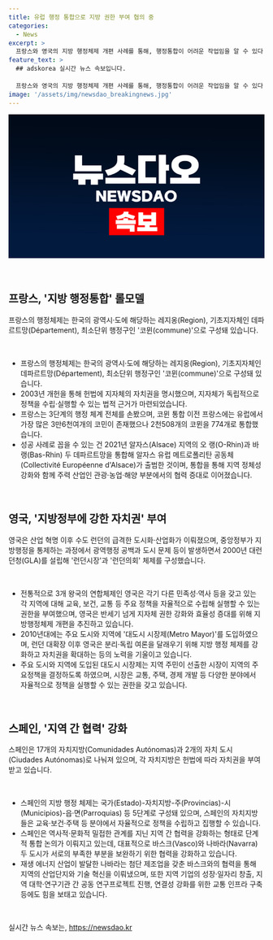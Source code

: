 ```yaml
---
title: 유럽 행정 통합으로 지방 권한 부여 협의 중
categories:
  - News
excerpt: >
  프랑스와 영국의 지방 행정체제 개편 사례를 통해, 행정통합이 어려운 작업임을 알 수 있다. 프랑스는 광역 대 광역 통합 모델을 통해 행정체제를 재편하고, 영국은 각 지역에 자치정부를 설립하는 등 지방 자치권을 강화해왔다. 스페인은 지역 간 협력을 통해 현재의 지방 행정체제를 유지하고 있는데, 대구경북의 행정통합 역시 다양한 측면에서 진지하게 고민해야 할 중요한 과제로 떠올린다. 
feature_text: >
  ## adskorea 실시간 뉴스 속보입니다.

  프랑스와 영국의 지방 행정체제 개편 사례를 통해, 행정통합이 어려운 작업임을 알 수 있다. 프랑스는 광역 대 광역 통합 모델을 통해 행정체제를 재편하고, 영국은 각 지역에 자치정부를 설립하는 등 지방 자치권을 강화해왔다. 스페인은 지역 간 협력을 통해 현재의 지방 행정체제를 유지하고 있는데, 대구경북의 행정통합 역시 다양한 측면에서 진지하게 고민해야 할 중요한 과제로 떠올린다. 
image: '/assets/img/newsdao_breakingnews.jpg'
---
```


<p><img src="/assets/img/newsdao_breakingnews.jpg" alt="adskorea 속보" /></p>

<p data-ke-size="size16">&nbsp;</p>

<h2 data-ke-size="size26">프랑스, '지방 행정통합' 롤모델</h2>

<p data-ke-size="size16">프랑스의 행정체제는 한국의 광역시·도에 해당하는 레지옹(Region), 기초지자체인 데파르트망(Département), 최소단위 행정구인 '코뮌(commune)'으로 구성돼 있습니다.</p>

<p data-ke-size="size16">&nbsp;</p>

<ul>
<li>프랑스의 행정체제는 한국의 광역시·도에 해당하는 레지옹(Region), 기초지자체인 데파르트망(Département), 최소단위 행정구인 '코뮌(commune)'으로 구성돼 있습니다.</li>
<li>2003년 개헌을 통해 헌법에 지자체의 자치권을 명시했으며, 지자체가 독립적으로 정책을 수립·실행할 수 있는 법적 근거가 마련되었습니다.</li>
<li>프랑스는 3단계의 행정 체계 전체를 손봤으며, 코뮌 통합 이전 프랑스에는 유럽에서 가장 많은 3만6천여개의 코민이 존재했으나 2천508개의 코뮌을 774개로 통합했습니다.</li>
<li>성공 사례로 꼽을 수 있는 건 2021년 알자스(Alsace) 지역의 오 랭(O-Rhin)과 바 랭(Bas-Rhin) 두 데파르트망을 통합해 알자스 유럽 메트로폴리탄 공동체(Collectivité Européenne d'Alsace)가 출범한 것이며, 통합을 통해 지역 정체성 강화와 함께 주력 산업인 관광·농업·해양 부분에서의 협력 증대로 이어졌습니다.</li>
</ul>

<p data-ke-size="size16">&nbsp;</p>

<h2 data-ke-size="size26">영국, '지방정부에 강한 자치권' 부여</h2>

<p data-ke-size="size16">영국은 산업 혁명 이후 수도 런던의 급격한 도시화·산업화가 이뤄졌으며, 중앙정부가 지방행정을 통제하는 과정에서 광역행정 공백과 도시 문제 등이 발생하면서 2000년 대런던청(GLA)를 설립해 '런던시장'과 '런던의회' 체제를 구성했습니다.</p>

<p data-ke-size="size16">&nbsp;</p>

<ul>
<li>전통적으로 3개 왕국의 연합체제인 영국은 각기 다른 민족성·역사 등을 갖고 있는 각 지역에 대해 교육, 보건, 교통 등 주요 정책을 자율적으로 수립해 실행할 수 있는 권한을 부여했으며, 영국은 반세기 넘게 지자체 권한 강화와 효율성 증대를 위해 지방행정체제 개편을 추진하고 있습니다.</li>
<li>2010년대에는 주요 도시와 지역에 '대도시 시장제(Metro Mayor)'를 도입하였으며, 런던 대확장 이후 영국은 분리·독립 여론을 달래우기 위해 지방 행정 체제를 강화하고 자치권을 확대하는 등의 노력을 기울이고 있습니다.</li>
<li>주요 도시와 지역에 도입된 대도시 시장제는 지역 주민이 선출한 시장이 지역의 주요정책을 결정하도록 하였으며, 시장은 교통, 주택, 경제 개발 등 다양한 분야에서 자율적으로 정책을 실행할 수 있는 권한을 갖고 있습니다.</li>
</ul>

<p data-ke-size="size16">&nbsp;</p>

<h2 data-ke-size="size26">스페인, '지역 간 협력' 강화</h2>

<p data-ke-size="size16">스페인은 17개의 자치지방(Comunidades Autónomas)과 2개의 자치 도시(Ciudades Autónomas)로 나눠져 있으며, 각 자치지방은 헌법에 따라 자치권을 부여받고 있습니다.</p>

<p data-ke-size="size16">&nbsp;</p>

<ul>
<li>스페인의 지방 행정 체제는 국가(Estado)-자치지방-주(Provincias)-시(Municipios)-읍·면(Parroquias) 등 5단계로 구성돼 있으며, 스페인의 자치지방들은 교육·보건·주택 등 분야에서 자율적으로 정책을 수립하고 집행할 수 있습니다.</li>
<li>스페인은 역사적·문화적 밀접한 관계를 지닌 지역 간 협력을 강화하는 형태로 단계적 통합 논의가 이뤄지고 있는데, 대표적으로 바스크(Vasco)와 나바라(Navarra) 두 도시가 서로의 부족한 부분을 보완하기 위한 협력을 강화하고 있습니다.</li>
<li>재생 에너지 산업이 발달한 나바라는 첨단 제조업을 갖춘 바스크와의 협력을 통해 지역의 산업단지와 기술 혁신을 이뤄냈으며, 또한 지역 기업의 성장·일자리 창출, 지역 대학·연구기관 간 공동 연구프로젝트 진행, 연결성 강화를 위한 교통 인프라 구축 등에도 힘을 보태고 있습니다.</li>
</ul>

<p data-ke-size="size16">&nbsp;</p>
실시간 뉴스 속보는, <a href="https://newsdao.kr" rel="dofollow">https://newsdao.kr</a>



